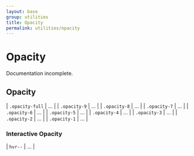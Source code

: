 ```yaml
---
layout: base
group: utilities
title: Opacity
permalink: utilities/opacity
---
```


# Opacity

<p class="hint hint--error">Documentation incomplete.</p>

## Opacity

| `.opacity-full` | … |
| `.opacity-9`    | … |
| `.opacity-8`    | … |
| `.opacity-7`    | … |
| `.opacity-6`    | … |
| `.opacity-5`    | … |
| `.opacity-4`    | … |
| `.opacity-3`    | … |
| `.opacity-2`    | … |
| `.opacity-1`    | … |

### Interactive Opacity

| `hvr--` | … |